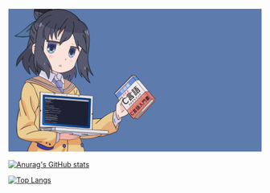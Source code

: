 [![MasterHead](./images/wallpaper.png)](https://github.com/kwockeeez)

[![Anurag's GitHub stats](https://github-readme-stats.vercel.app/api?username=kwockeeez&count_private=trueh&hide=issues,contribs&include_all_commits)](https://github.com/anuraghazra/github-readme-stats)

[![Top Langs](https://github-readme-stats.vercel.app/api/top-langs/?username=kwockeeez&langs_count=4&)](https://github.com/anuraghazra/github-readme-stats)

<!---
kwockeeez/kwockeeez is a ✨ special ✨ repository because its `README.md` (this file) appears on your GitHub profile.
You can click the Preview link to take a look at your changes.
--->

